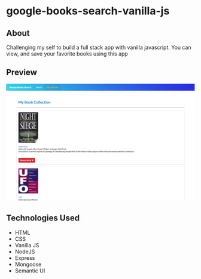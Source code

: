 # google-books-search-vanilla-js

## About

Challenging my self to build a full stack app with vanilla javascript.  You can view, and save your favorite books using this app

## Preview

![image](https://github.com/andrew129/google-books-search-vanilla-js/blob/master/screenshots/google-books.png?raw=true)

## Technologies Used

- HTML
- CSS
- Vanilla JS
- NodeJS
- Express
- Mongoose
- Semantic UI
